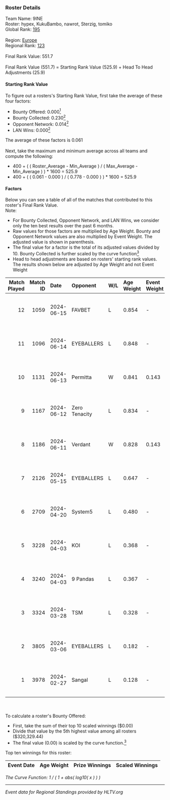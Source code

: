 ### Roster Details<br />
Team Name: 9INE<br />
Roster: hypex, KukuBambo, nawrot, Sterzig, tomiko<br />
Global Rank: [195](../standings_global.md)<br />
<br />
Region: [Europe]( ../standings_europe.md)<br />
Regional Rank: [123]( ../standings_europe.md)<br />
<br />
Final Rank Value:  551.7<br />
<br />
Final Rank Value (551.7) = Starting Rank Value (525.9) + Head To Head Adjustments (25.9)<br />

#### Starting Rank Value<br />
To figure out a rosters's Starting Rank Value, first take the average of these four factors:<br />
- Bounty Offered: 0.000[<sup>1</sup>](#table2)
- Bounty Collected: 0.230[<sup>2</sup>](#table1)
- Opponent Network: 0.014[<sup>2</sup>](#table1)
- LAN Wins: 0.000[<sup>2</sup>](#table1)

The average of these factors is 0.061<br />
<br />
Next, take the maximum and minimum average across all teams and compute the following:<br />
- 400 + ( ( Roster_Average - Min_Average ) / ( Max_Average - Min_Average ) ) * 1600 = 525.9
- 400 + ( ( 0.061 - 0.000 ) / ( 0.778 - 0.000 ) ) * 1600 = 525.9


#### Factors<br />
Below you can see a table of all of the matches that contributed to this roster's Final Rank Value.<br />
Note:<br />

- For Bounty Collected, Opponent Network, and LAN Wins, we consider only the ten best results over the past 6 months.
- Raw values for those factors are multiplied by Age Weight. Bounty and Opponent Network values are also multiplied by Event Weight. The adjusted value is shown in parenthesis.
- The final value for a factor is the total of its adjusted values divided by 10. Bounty Collected is further scaled by the curve function[<sup>3</sup>](#curveFunction)
- Head to head adjustments are based on rosters' starting rank values. The results shown below are adjusted by Age Weight and not Event Weight
<span id="table1"></span><br />


| Match Played | Match ID | Date       | Opponent      | W/L | Age Weight | Event Weight | Bounty Collected | Opponent Network | LAN Wins  | H2H Adj. | Roster                                    |
| -: | -: | :- | :- | :- | :- | :- | :- | :- | :- | -: | :- |
|           12 |     1059 | 2024-06-15 | FAVBET        | L   | 0.854      | -            | -                | -                | -         |    -4.51 | hypex, KukuBambo, nawrot, Sterzig, tomiko |
|           11 |     1096 | 2024-06-14 | EYEBALLERS    | L   | 0.848      | -            | -                | -                | -         |    -3.58 | hypex, KukuBambo, nawrot, Sterzig, tomiko |
|           10 |     1131 | 2024-06-13 | Permitta      | W   | 0.841      | 0.143        | 0.023 (0.003)    | 0.919 (0.110)    | 0 (0.000) |    23.81 | hypex, KukuBambo, nawrot, Sterzig, tomiko |
|            9 |     1167 | 2024-06-12 | Zero Tenacity | L   | 0.834      | -            | -                | -                | -         |    -1.09 | hypex, KukuBambo, nawrot, Sterzig, tomiko |
|            8 |     1186 | 2024-06-11 | Verdant       | W   | 0.828      | 0.143        | 0.015 (0.002)    | 0.287 (0.034)    | 0 (0.000) |    23.25 | hypex, KukuBambo, nawrot, Sterzig, tomiko |
|            7 |     2126 | 2024-05-15 | EYEBALLERS    | L   | 0.647      | -            | -                | -                | -         |    -2.32 | hypex, KukuBambo, Sterzig, tomiko, zEden  |
|            6 |     2709 | 2024-04-20 | System5       | L   | 0.480      | -            | -                | -                | -         |    -4.57 | hypex, KukuBambo, Sterzig, tomiko, zEden  |
|            5 |     3228 | 2024-04-03 | KOI           | L   | 0.368      | -            | -                | -                | -         |    -0.51 | hypex, KukuBambo, Sterzig, tomiko, zEden  |
|            4 |     3240 | 2024-04-03 | 9 Pandas      | L   | 0.367      | -            | -                | -                | -         |    -0.73 | hypex, KukuBambo, Sterzig, tomiko, zEden  |
|            3 |     3324 | 2024-03-28 | TSM           | L   | 0.328      | -            | -                | -                | -         |    -3.12 | KEi, KukuBambo, mynio, nawrot, tomiko     |
|            2 |     3805 | 2024-03-06 | EYEBALLERS    | L   | 0.182      | -            | -                | -                | -         |    -0.62 | KEi, KukuBambo, mynio, nawrot, tomiko     |
|            1 |     3978 | 2024-02-27 | Sangal        | L   | 0.128      | -            | -                | -                | -         |    -0.11 | KEi, KukuBambo, mynio, nawrot, tomiko     |

<br />
<span id="table2"></span><br />
To calculate a roster's Bounty Offered:<br />

- First, take the sum of their top 10 scaled winnings ($0.00)
- Divide that value by the 5th highest value among all rosters ($320,329.44)
- The final value (0.00) is scaled by the curve function.[<sup>3</sup>](#curveFunction)

Top ten winnings for this roster:<br />

| Event Date | Age Weight | Prize Winnings | Scaled Winnings |
| :- | -: | :- | :- |


<span id="curveFunction"></span>_The Curve Function: 1 / ( 1 + abs( log10( x ) ) )_<br />

---
_Event data for Regional Standings provided by HLTV.org_<br />
